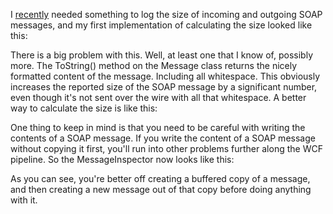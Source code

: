 I <a href="/blog/2009/03/i-love-easy-extensibility/">recently</a> needed something to log the size of incoming and outgoing SOAP messages, and my first implementation of calculating the size looked like this:

<script src="https://gist.github.com/3684381.js?file=s1.cs"></script>

There is a big problem with this.  Well, at least one that I know of, possibly more.  The ToString() method on the Message class returns the nicely formatted content of the message.  Including all whitespace.  This obviously increases the reported size of the SOAP message by a significant number, even though it's not sent over the wire with all that whitespace. A better way to calculate the size is like this:

<script src="https://gist.github.com/3684381.js?file=s2.cs"></script>

One thing to keep in mind is that you need to be careful with writing the contents of a SOAP message.  If you write the content of a SOAP message without copying it first, you'll run into other problems further along the WCF pipeline.  So the MessageInspector now looks like this:

<script src="https://gist.github.com/3684381.js?file=s3.cs"></script>

As you can see, you're better off creating a buffered copy of a message, and then creating a new message out of that copy before doing anything with it.
